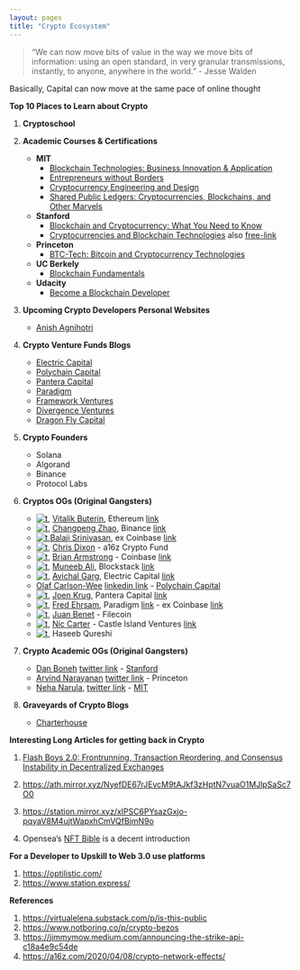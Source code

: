 ```yaml
---
layout: pages
title: "Crypto Ecosystem"
---
```


> “We can now move bits of value in the way we move bits of information: using an open standard, in very granular transmissions, instantly, to anyone, anywhere in the world.” - Jesse Walden

Basically, Capital can now move at the same pace of online thought

**Top 10 Places to Learn about Crypto**
1. **Cryptoschool**

2. **Academic Courses & Certifications**
    - **MIT**
        - [Blockchain Technologies: Business Innovation & Application](https://mitsloan.mit.edu/cryptoeconomics-lab/courses)
        - [Entrepreneurs without Borders](https://ocw.mit.edu/courses/sloan-school-of-management/15-395-entrepreneurship-without-borders-fall-2016/)
        - [Cryptocurrency Engineering and Design](https://ocw.mit.edu/courses/media-arts-and-sciences/mas-s62-cryptocurrency-engineering-and-design-spring-2018/)
        - [Shared Public Ledgers: Cryptocurrencies, Blockchains, and Other Marvels]()
    - **Stanford**
        - [Blockchain and Cryptocurrency: What You Need to Know](https://online.stanford.edu/courses/soe-xcs0001-blockchain-and-cryptocurrency-what-you-need-know)
        - [Cryptocurrencies and Blockchain Technologies](https://online.stanford.edu/courses/cs251-cryptocurrencies-and-blockchain-technologies) also [free-link](https://cs251.stanford.edu/)
    - **Princeton**
        - [BTC-Tech: Bitcoin and Cryptocurrency Technologies](https://piazza.com/princeton/spring2015/btctech/resources)
    - **UC Berkely**
        - [Blockchain Fundamentals](https://www.edx.org/professional-certificate/uc-berkeleyx-blockchain-fundamentals)
    - **Udacity**
        - [Become a Blockchain Developer](https://www.udacity.com/course/blockchain-developer-nanodegree--nd1309)

3. **Upcoming Crypto Developers Personal Websites**
    - [Anish Agnihotri](https://anishagnihotri.com/)

4. **Crypto Venture Funds Blogs**
    - [Electric Capital](https://medium.com/electric-capital)
    - [Polychain Capital](https://polychain.capital/)
    - [Pantera Capital](https://panteracapital.com/blockchain-letter/)
    - [Paradigm](https://www.paradigm.xyz/writing/)
    - [Framework Ventures](https://framework.ventures/)
    - [Divergence Ventures]()
    - [Dragon Fly Capital](https://twitter.com/dragonfly_cap)

5. **Crypto Founders**
    - Solana
    - Algorand
    - Binance
    - Protocol Labs

6. **Cryptos OGs (Original Gangsters)**
    - [![t](https://sagungarg.com/assets/img/twitter-logo.png)](https://twitter.com/vitalikbuterin), [Vitalik Buterin](https://vitalik.ca/), Ethereum [link](https://ethereum.org/)
    - [![t](https://sagungarg.com/assets/img/twitter-logo.png)](https://twitter.com/cz_binance), [Changpeng Zhao](), Binance [link](https://www.binance.com/en/blog)
    - [![t](https://sagungarg.com/assets/img/twitter-logo.png)](https://twitter.com/balajis),[Balaji Srinivasan](https://balajis.com/), ex Coinbase [link](https://www.coinbase.com/)
    - [![t](https://sagungarg.com/assets/img/twitter-logo.png)](https://twitter.com/cdixon), [Chris Dixon](https://cdixon.org/) - a16z Crypto Fund
    - [![t](https://sagungarg.com/assets/img/twitter-logo.png)](https://twitter.com/brian_armstrong), [Brian Armstrong]() - Coinbase [link](https://www.coinbase.com/)
    - [![t](https://sagungarg.com/assets/img/twitter-logo.png)](https://twitter.com/muneeb), [Muneeb Ali](https://muneeb.com/), Blockstack [link](https://www.stacks.co/)
    - [![t](https://sagungarg.com/assets/img/twitter-logo.png)](https://twitter.com/avichal), [Avichal Garg](https://avichal.com/), Electric Capital [link](https://www.electriccapital.com/)
    - [Olaf Carlson-Wee]() [linkedin link](https://www.linkedin.com/in/olafcw/) - [Polychain Capital](https://polychain.capital/) 
    - [![t](https://sagungarg.com/assets/img/twitter-logo.png)](https://twitter.com/joeykrug), [Joen Krug](), Pantera Capital [link](https://panteracapital.com/)
    - [![t](https://sagungarg.com/assets/img/twitter-logo.png)](https://twitter.com/FEhrsam), [Fred Ehrsam](), Paradigm [link](https://www.paradigm.xyz/) - ex Coinbase [link](https://www.coinbase.com/)
    - [![t](https://sagungarg.com/assets/img/twitter-logo.png)](https://twitter.com/juanbenet), [Juan Benet](https://juan.benet.ai) - Filecoin
    - [![t](https://sagungarg.com/assets/img/twitter-logo.png)](https://twitter.com/nic__carter), [Nic Carter](https://niccarter.info/about/) - Castle Island Ventures [link](https://www.castleisland.vc/)
    - [![t](https://sagungarg.com/assets/img/twitter-logo.png)](https://twitter.com/hosseeb), Haseeb Qureshi


7. **Crypto Academic OGs (Original Gangsters)**
    - [Dan Boneh](https://crypto.stanford.edu/~dabo/) [twitter link](https://twitter.com/danboneh) - [Stanford]()
    - [Arvind Narayanan](https://www.cs.princeton.edu/~arvindn/) [twitter link](https://twitter.com/random_walker) - Princeton
    - [Neha Narula](https://nehanarula.org/), [twitter link](https://twitter.com/neha) - [MIT](https://www.media.mit.edu/people/narula/overview/)
8. **Graveyards of Crypto Blogs**
    - [Charterhouse](https://charterhouse.github.io/)



**Interesting Long Articles for getting back in Crypto**
1. [Flash Boys 2.0: Frontrunning, Transaction Reordering, and Consensus Instability in Decentralized Exchanges](https://arxiv.org/pdf/1904.05234.pdf)

2. https://ath.mirror.xyz/NyefDE67rJEvcM9tAJkf3zHptN7vuaO1MJlpSaSc7O0

3. https://station.mirror.xyz/xlPSC6PYsazGxjo-pqyaV8M4ujtWapxhCmVQfBjmN9o

4. Opensea’s [NFT Bible](https://opensea.io/blog/guides/non-fungible-tokens/) is a decent introduction


**For a Developer to Upskill to Web 3.0 use platforms**
1. https://optilistic.com/
2. https://www.station.express/

**References**
1. https://virtualelena.substack.com/p/is-this-public
2. https://www.notboring.co/p/crypto-bezos
3. https://jimmymow.medium.com/announcing-the-strike-api-c18a4e9c54de
4. https://a16z.com/2020/04/08/crypto-network-effects/



